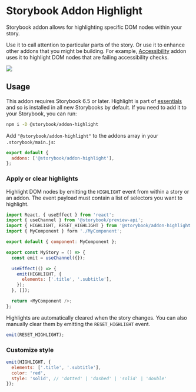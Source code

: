 # Storybook Addon Highlight

Storybook addon allows for highlighting specific DOM nodes within your story.

Use it to call attention to particular parts of the story. Or use it to enhance other addons that you might be building. For example, [Accessibility](https://storybook.js.org/addons/@storybook/addon-a11y/) addon uses it to highlight DOM nodes that are failing accessibility checks.

![](https://user-images.githubusercontent.com/42671/160146801-179eaa79-fff8-4bff-b17c-9262fdc94918.png)

## Usage

This addon requires Storybook 6.5 or later. Highlight is part of [essentials](https://storybook.js.org/docs/react/essentials/introduction) and so is installed in all new Storybooks by default. If you need to add it to your Storybook, you can run:

```sh
npm i -D @storybook/addon-highlight
```

Add `"@storybook/addon-highlight"` to the addons array in your `.storybook/main.js`:

```js
export default {
  addons: ['@storybook/addon-highlight'],
};
```

### Apply or clear highlights

Highlight DOM nodes by emitting the `HIGHLIGHT` event from within a story or an addon. The event payload must contain a list of selectors you want to highlight.

```js
import React, { useEffect } from 'react';
import { useChannel } from '@storybook/preview-api';
import { HIGHLIGHT, RESET_HIGHLIGHT } from '@storybook/addon-highlight';
import { MyComponent } form './MyComponent';

export default { component: MyComponent };

export const MyStory = () => {
  const emit = useChannel({});

  useEffect(() => {
    emit(HIGHLIGHT, {
      elements: ['.title', '.subtitle'],
    });
  }, []);

  return <MyComponent />;
};
```

Highlights are automatically cleared when the story changes. You can also manually clear them by emitting the `RESET_HIGHLIGHT` event.

```js
emit(RESET_HIGHLIGHT);
```

### Customize style

```js
emit(HIGHLIGHT, {
  elements: ['.title', '.subtitle'],
  color: 'red',
  style: 'solid', // 'dotted' | 'dashed' | 'solid' | 'double'
});
```
